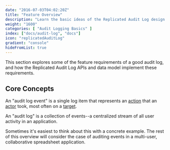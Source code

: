 ```yaml
---
date: "2016-07-03T04:02:20Z"
title: "Feature Overview"
description: "Learn the basic ideas of the Replicated Audit Log design and data model"
weight: "1600"
categories: [ "Audit Logging Basics" ]
index: ["docs/audit-log", "docs"]
icon: "replicatedAuditLog"
gradient: "console"
hideFromList: true
---
```



This section explores some of the feature requirements of a good audit log, and how the Replicated Audit Log APIs and data model implement these requirements.

## Core Concepts

An "audit log event" is a single log item that represents an [action](/docs/audit-log/how-to/event-model) that an [actor](/docs/audit-log/how-to/event-model) took, most often on a [target](/docs/audit-log/how-to/event-model).

An "audit log" is a collection of events--a centralized stream of all user activity in an application. 

Sometimes it's easiest to think about this with a concrete example. The rest of this overview will consider the case of auditing events in a multi-user, collaborative spreadsheet application.



